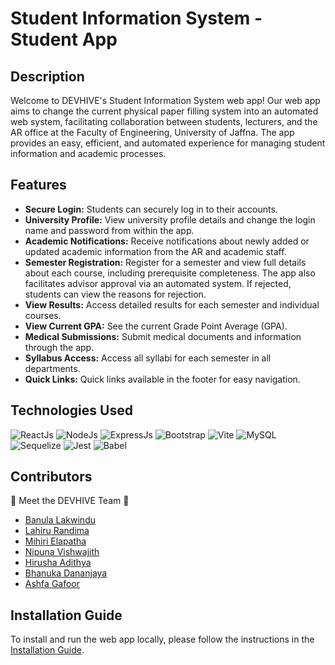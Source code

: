 # Student Information System - Student App

## Description

Welcome to DEVHIVE's Student Information System web app! Our web app aims to change the current physical paper filling system into an automated web system, facilitating collaboration between students, lecturers, and the AR office at the Faculty of Engineering, University of Jaffna. The app provides an easy, efficient, and automated experience for managing student information and academic processes.

## Features

- **Secure Login:** Students can securely log in to their accounts.
- **University Profile:** View university profile details and change the login name and password from within the app.
- **Academic Notifications:** Receive notifications about newly added or updated academic information from the AR and academic staff.
- **Semester Registration:** Register for a semester and view full details about each course, including prerequisite completeness. The app also facilitates advisor approval via an automated system. If rejected, students can view the reasons for rejection.
- **View Results:** Access detailed results for each semester and individual courses.
- **View Current GPA:** See the current Grade Point Average (GPA).
- **Medical Submissions:** Submit medical documents and information through the app.
- **Syllabus Access:** Access all syllabi for each semester in all departments.
- **Quick Links:** Quick links available in the footer for easy navigation.

## Technologies Used

![ReactJs](https://img.shields.io/badge/-ReactJs-61DAFB?style=flat&logo=react&logoColor=white) ![NodeJs](https://img.shields.io/badge/-NodeJs-339933?style=flat&logo=node.js&logoColor=white) ![ExpressJs](https://img.shields.io/badge/-ExpressJs-000000?style=flat&logo=express&logoColor=white) ![Bootstrap](https://img.shields.io/badge/-Bootstrap-7952B3?style=flat&logo=bootstrap&logoColor=white) ![Vite](https://img.shields.io/badge/-Vite-646CFF?style=flat&logo=vite&logoColor=white) ![MySQL](https://img.shields.io/badge/-MySQL-4479A1?style=flat&logo=mysql&logoColor=white) ![Sequelize](https://img.shields.io/badge/-Sequelize-52B0E7?style=flat&logo=sequelize&logoColor=white) ![Jest](https://img.shields.io/badge/-Jest-C21325?style=flat&logo=jest&logoColor=white) ![Babel](https://img.shields.io/badge/-Babel-F9DC3E?style=flat&logo=babel&logoColor=black)

## Contributors

👥 Meet the DEVHIVE Team 👥

- [Banula Lakwindu](https://github.com/banulakw)
- [Lahiru Randima](https://github.com/lahirurandima)
- [Mihiri Elapatha](https://github.com/mihirielapatha)
- [Nipuna Vishwajith](https://github.com/nipunavishwajith)
- [Hirusha Adithya](https://github.com/hirushaadithya)
- [Bhanuka Dananjaya](https://github.com/bhanukadananjaya)
- [Ashfa Gafoor](https://github.com/ashfagafoor)

## Installation Guide

To install and run the web app locally, please follow the instructions in the [Installation Guide](./installation-guide.md).
